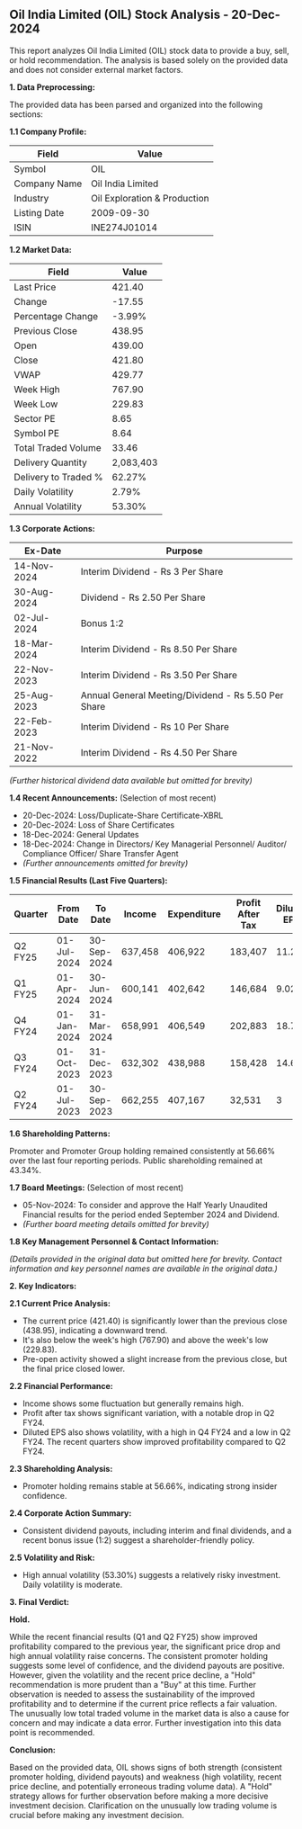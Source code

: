 ## Oil India Limited (OIL) Stock Analysis - 20-Dec-2024

This report analyzes Oil India Limited (OIL) stock data to provide a buy, sell, or hold recommendation.  The analysis is based solely on the provided data and does not consider external market factors.

**1. Data Preprocessing:**

The provided data has been parsed and organized into the following sections:

**1.1 Company Profile:**

| Field             | Value                       |
|----------------------|----------------------------|
| Symbol             | OIL                         |
| Company Name       | Oil India Limited           |
| Industry           | Oil Exploration & Production |
| Listing Date       | 2009-09-30                  |
| ISIN               | INE274J01014                |


**1.2 Market Data:**

| Field                | Value      |
|-----------------------|------------|
| Last Price            | 421.40     |
| Change                | -17.55     |
| Percentage Change     | -3.99%     |
| Previous Close        | 438.95     |
| Open                  | 439.00     |
| Close                 | 421.80     |
| VWAP                  | 429.77     |
| Week High             | 767.90     |
| Week Low              | 229.83    |
| Sector PE             | 8.65       |
| Symbol PE             | 8.64       |
| Total Traded Volume   | 33.46      | (Note: This seems unusually low, potential data error)
| Delivery Quantity     | 2,083,403  |
| Delivery to Traded % | 62.27%     |
| Daily Volatility      | 2.79%      |
| Annual Volatility     | 53.30%     |


**1.3 Corporate Actions:**

| Ex-Date      | Purpose                               |
|---------------|---------------------------------------|
| 14-Nov-2024   | Interim Dividend - Rs 3 Per Share      |
| 30-Aug-2024   | Dividend - Rs 2.50 Per Share           |
| 02-Jul-2024   | Bonus 1:2                              |
| 18-Mar-2024   | Interim Dividend - Rs 8.50 Per Share    |
| 22-Nov-2023   | Interim Dividend - Rs 3.50 Per Share    |
| 25-Aug-2023   | Annual General Meeting/Dividend - Rs 5.50 Per Share |
| 22-Feb-2023   | Interim Dividend - Rs 10 Per Share     |
| 21-Nov-2022   | Interim Dividend - Rs 4.50 Per Share    |
 *(Further historical dividend data available but omitted for brevity)*


**1.4 Recent Announcements:** (Selection of most recent)

* 20-Dec-2024: Loss/Duplicate-Share Certificate-XBRL
* 20-Dec-2024: Loss of Share Certificates
* 18-Dec-2024: General Updates
* 18-Dec-2024: Change in Directors/ Key Managerial Personnel/ Auditor/ Compliance Officer/ Share Transfer Agent
* *(Further announcements omitted for brevity)*


**1.5 Financial Results (Last Five Quarters):**

| Quarter      | From Date    | To Date      | Income       | Expenditure  | Profit After Tax | Diluted EPS |
|--------------|--------------|--------------|--------------|--------------|-------------------|-------------|
| Q2 FY25      | 01-Jul-2024  | 30-Sep-2024  | 637,458      | 406,922      | 183,407          | 11.27       |
| Q1 FY25      | 01-Apr-2024  | 30-Jun-2024  | 600,141      | 402,642      | 146,684          | 9.02        |
| Q4 FY24      | 01-Jan-2024  | 31-Mar-2024  | 658,991      | 406,549      | 202,883          | 18.71       |
| Q3 FY24      | 01-Oct-2023  | 31-Dec-2023  | 632,302      | 438,988      | 158,428          | 14.61       |
| Q2 FY24      | 01-Jul-2023  | 30-Sep-2023  | 662,255      | 407,167      | 32,531           | 3           |


**1.6 Shareholding Patterns:**

Promoter and Promoter Group holding remained consistently at 56.66% over the last four reporting periods.  Public shareholding remained at 43.34%.


**1.7 Board Meetings:** (Selection of most recent)

* 05-Nov-2024: To consider and approve the Half Yearly Unaudited Financial results for the period ended September 2024 and Dividend.
* *(Further board meeting details omitted for brevity)*


**1.8 Key Management Personnel & Contact Information:**

*(Details provided in the original data but omitted here for brevity.  Contact information and key personnel names are available in the original data.)*


**2. Key Indicators:**

**2.1 Current Price Analysis:**

* The current price (421.40) is significantly lower than the previous close (438.95), indicating a downward trend.
* It's also below the week's high (767.90) and above the week's low (229.83).
* Pre-open activity showed a slight increase from the previous close, but the final price closed lower.


**2.2 Financial Performance:**

* Income shows some fluctuation but generally remains high.
* Profit after tax shows significant variation, with a notable drop in Q2 FY24.
* Diluted EPS also shows volatility, with a high in Q4 FY24 and a low in Q2 FY24.  The recent quarters show improved profitability compared to Q2 FY24.


**2.3 Shareholding Analysis:**

* Promoter holding remains stable at 56.66%, indicating strong insider confidence.


**2.4 Corporate Action Summary:**

* Consistent dividend payouts, including interim and final dividends, and a recent bonus issue (1:2) suggest a shareholder-friendly policy.


**2.5 Volatility and Risk:**

* High annual volatility (53.30%) suggests a relatively risky investment.  Daily volatility is moderate.


**3. Final Verdict:**

**Hold.**

While the recent financial results (Q1 and Q2 FY25) show improved profitability compared to the previous year, the significant price drop and high annual volatility raise concerns.  The consistent promoter holding suggests some level of confidence, and the dividend payouts are positive. However, given the volatility and the recent price decline, a "Hold" recommendation is more prudent than a "Buy" at this time.  Further observation is needed to assess the sustainability of the improved profitability and to determine if the current price reflects a fair valuation.  The unusually low total traded volume in the market data is also a cause for concern and may indicate a data error.  Further investigation into this data point is recommended.

**Conclusion:**

Based on the provided data, OIL shows signs of both strength (consistent promoter holding, dividend payouts) and weakness (high volatility, recent price decline, and potentially erroneous trading volume data).  A "Hold" strategy allows for further observation before making a more decisive investment decision.  Clarification on the unusually low trading volume is crucial before making any investment decision.
